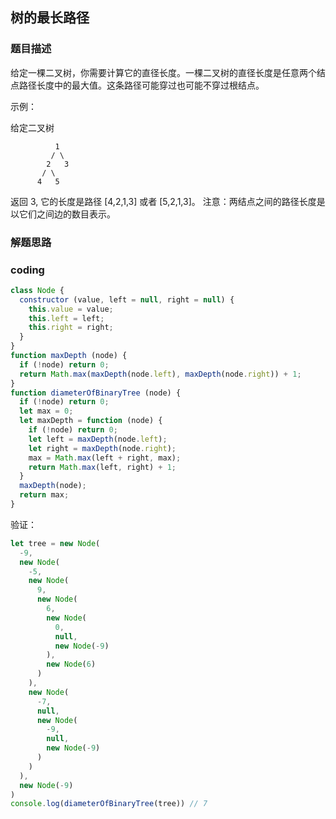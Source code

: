 ## 树的最长路径

### 题目描述

给定一棵二叉树，你需要计算它的直径长度。一棵二叉树的直径长度是任意两个结点路径长度中的最大值。这条路径可能穿过也可能不穿过根结点。 

示例：

给定二叉树

```
          1
         / \
        2   3
       / \     
      4   5 
```

返回 3, 它的长度是路径 [4,2,1,3] 或者 [5,2,1,3]。 注意：两结点之间的路径长度是以它们之间边的数目表示。



### 解题思路



### coding

```javascript
class Node {
  constructor (value, left = null, right = null) {
    this.value = value;
    this.left = left;
    this.right = right;
  }
}
function maxDepth (node) {
  if (!node) return 0;
  return Math.max(maxDepth(node.left), maxDepth(node.right)) + 1;
}
function diameterOfBinaryTree (node) {
  if (!node) return 0;
  let max = 0;
  let maxDepth = function (node) {
    if (!node) return 0;
    let left = maxDepth(node.left);
    let right = maxDepth(node.right);
    max = Math.max(left + right, max);
    return Math.max(left, right) + 1;
  }
  maxDepth(node);
  return max;
}
```

验证：

```javascript
let tree = new Node(
  -9,
  new Node(
    -5,
    new Node(
      9,
      new Node(
        6,
        new Node(
          0,
          null,
          new Node(-9)
        ),
        new Node(6)
      )
    ),
    new Node(
      -7,
      null,
      new Node(
        -9,
        null,
        new Node(-9)
      )
    )
  ),
  new Node(-9)
)
console.log(diameterOfBinaryTree(tree)) // 7
```

